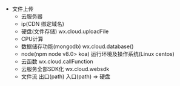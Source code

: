 - 文件上传
  + 云服务器
  + ip(CDN 绑定域名)
  + 硬盘(文件存储) wx.cloud.uploadFile
  + CPU计算
  + 数据储存功能(mongodb)  wx.cloud.database()
  + node(npm node v8.0> koa) 运行环境及操作系统(Linux centos)
  + 云函数 wx.cloud.callFunction
  + 云服务全部SDK化  wx.cloud.websdk
  + 文件流 出口(path) 入口(path)  => 硬盘